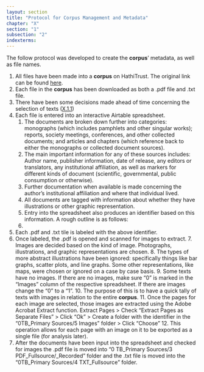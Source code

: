 ```yaml
---
layout: section
title: "Protocol for Corpus Management and Metadata"
chapter: "X"
section: "1"
subsection: "2"
indexterms: 
---
```


The follow protocol was developed to create the <span data-tooltip aria-haspopup="true" class="has-tip" data-disable-hover="false" tabindex="1" data-title="A corpus refers to a collection of texts used for computational analysis."><b>corpus</b></span>’ metadata, as well as file names.

1. All files have been made into a <span data-tooltip aria-haspopup="true" class="has-tip" data-disable-hover="false" tabindex="1" data-title="A corpus refers to a collection of texts used for computational analysis."><b>corpus</b></span> on HathiTrust. The original link can be found [here](https://babel.hathitrust.org/cgi/mb?a=listis&c=441640771%20).
2. Each file in the <span data-tooltip aria-haspopup="true" class="has-tip" data-disable-hover="false" tabindex="1" data-title="A corpus refers to a collection of texts used for computational analysis."><b>corpus</b></span> has been downloaded as both a .pdf file and .txt file.
3. There have been some decisions made ahead of time concerning the selection of texts (<a href="{{ site.baseurl }}/dissertation/X_1_1">X.1.1</a>)
4. Each file is entered into an interactive Airtable spreadsheet.
    1. The documents are broken down further into categories: monographs (which includes pamphlets and other singular works); reports, society meetings, conferences, and other collected documents; and articles and chapters (which reference back to either the monographs or collected document sources).
    2. The main important information for any of these sources includes: Author name, publisher information, date of release, any editors or translators, any institutional affiliation, as well as markers for different kinds of document (scientific, governmental, public consumption or otherwise).
    3. Further documentation when available is made concerning the author’s institutional affiliation and where that individual lived.
    4. All documents are tagged with information about whether they have illustrations or other graphic representation.
    5. Entry into the spreadsheet also produces an identifier based on this information. A rough outline is as follows: 
    6. 
5. Each .pdf and .txt tile is labeled with the above identifier.
6. Once labeled, the .pdf is opened and scanned for images to extract.
    7. Images are decided based on the kind of image. Photographs, illustrations, and graphic representations are chosen.
    8. The types of more abstract illustrations have been ignored: specifically things like bar graphs, scatter plots, and line graphs. Some other representations, like maps, were chosen or ignored on a case by case basis.
    9. Some texts have no images. If there are no images, make sure “0” is marked in the “Images” column of the respective spreadsheet. If there are images change the “0” to a “1”.
    10. The purpose of this is to have a quick tally of texts with images in relation to the entire <span data-tooltip aria-haspopup="true" class="has-tip" data-disable-hover="false" tabindex="1" data-title="A corpus refers to a collection of texts used for computational analysis."><b>corpus</b></span>.
    11. Once the pages for each image are selected, those images are extracted using the Adobe Acrobat Extract function. Extract Pages > Check “Extract Pages as Separate Files” > Click “Ok” > Create a folder with the identifier in the “0TB_Primary Sources/5 Images” folder > Click “Choose”
    12. This operation allows for each page with an image on it to be exported as a single file (for analysis later).
7. After the documents have been input into the spreadsheet and checked for images the .pdf file is moved into “0 TB_Primary Sources/3 PDF_Fullsource/_Recorded” folder and the .txt file is moved into the “0TB_Primary Sources/4 TXT_Fullsource” folder.
